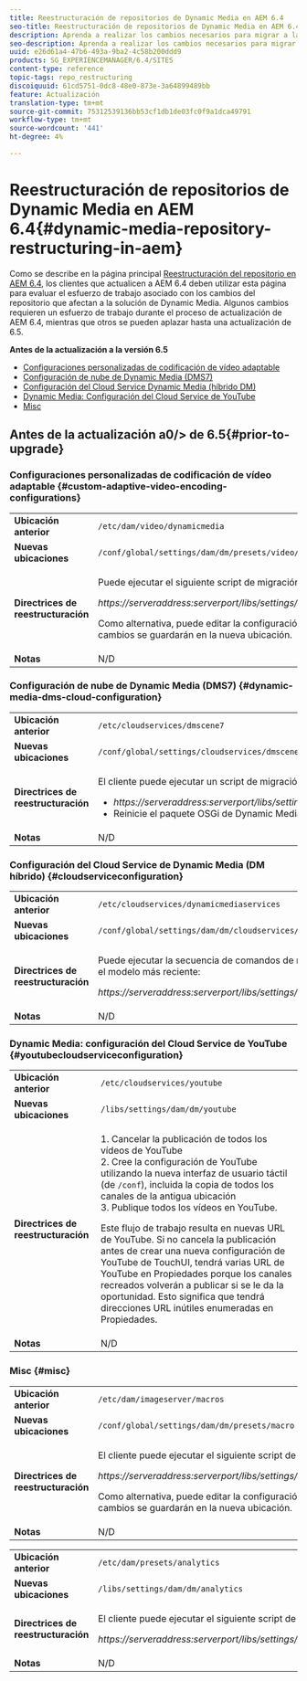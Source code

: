 ```yaml
---
title: Reestructuración de repositorios de Dynamic Media en AEM 6.4
seo-title: Reestructuración de repositorios de Dynamic Media en AEM 6.4
description: Aprenda a realizar los cambios necesarios para migrar a la nueva estructura de repositorios en AEM 6.4 para Dynamic Media.
seo-description: Aprenda a realizar los cambios necesarios para migrar a la nueva estructura de repositorios en AEM 6.4 para Dynamic Media.
uuid: e26d61a4-47b6-493a-9ba2-4c58b200ddd9
products: SG_EXPERIENCEMANAGER/6.4/SITES
content-type: reference
topic-tags: repo_restructuring
discoiquuid: 61cd5751-0dc8-48e0-873e-3a64899489bb
feature: Actualización
translation-type: tm+mt
source-git-commit: 75312539136bb53cf1db1de03fc0f9a1dca49791
workflow-type: tm+mt
source-wordcount: '441'
ht-degree: 4%

---
```



# Reestructuración de repositorios de Dynamic Media en AEM 6.4{#dynamic-media-repository-restructuring-in-aem}

Como se describe en la página principal [Reestructuración del repositorio en AEM 6.4](/help/sites-deploying/repository-restructuring.md), los clientes que actualicen a AEM 6.4 deben utilizar esta página para evaluar el esfuerzo de trabajo asociado con los cambios del repositorio que afectan a la solución de Dynamic Media. Algunos cambios requieren un esfuerzo de trabajo durante el proceso de actualización de AEM 6.4, mientras que otros se pueden aplazar hasta una actualización de 6.5.

**Antes de la actualización a la versión 6.5**

* [Configuraciones personalizadas de codificación de vídeo adaptable](/help/sites-deploying/dynamicmedia-repository-restructuring-in-aem-6-4.md#custom-adaptive-video-encoding-configurations)
* [Configuración de nube de Dynamic Media (DMS7)](/help/sites-deploying/dynamicmedia-repository-restructuring-in-aem-6-4.md#dynamic-media-dms-cloud-configuration)
* [Configuración del Cloud Service Dynamic Media (híbrido DM)](/help/sites-deploying/dynamicmedia-repository-restructuring-in-aem-6-4.md#cloudserviceconfiguration)
* [Dynamic Media: Configuración del Cloud Service de YouTube](/help/sites-deploying/dynamicmedia-repository-restructuring-in-aem-6-4.md#youtubecloudserviceconfiguration)
* [Misc](/help/sites-deploying/dynamicmedia-repository-restructuring-in-aem-6-4.md#misc)

## Antes de la actualización a0/> de 6.5{#prior-to-upgrade}

### Configuraciones personalizadas de codificación de vídeo adaptable {#custom-adaptive-video-encoding-configurations}

<table> 
 <tbody>
  <tr>
   <td><strong>Ubicación anterior</strong></td> 
   <td><code>/etc/dam/video/dynamicmedia</code></td> 
  </tr>
  <tr>
   <td><strong>Nuevas ubicaciones</strong></td> 
   <td><code>/conf/global/settings/dam/dm/presets/video/jcr:content</code></td> 
  </tr>
  <tr>
   <td><strong>Directrices de reestructuración</strong></td> 
   <td><p>Puede ejecutar el siguiente script de migración para migrar a la nueva ubicación:</p> <p><em>https://serveraddress:serverport/libs/settings/dam/dm/presets.migratedmcontent.json</em></p> <p>Como alternativa, puede editar la configuración en AEM interfaz de usuario y los cambios se guardarán en la nueva ubicación.</p> </td> 
  </tr>
  <tr>
   <td><strong>Notas</strong></td> 
   <td>N/D<br /> </td> 
  </tr>
 </tbody>
</table>

### Configuración de nube de Dynamic Media (DMS7) {#dynamic-media-dms-cloud-configuration}

<table> 
 <tbody>
  <tr>
   <td><strong>Ubicación anterior</strong></td> 
   <td><code>/etc/cloudservices/dmscene7</code></td> 
  </tr>
  <tr>
   <td><strong>Nuevas ubicaciones</strong></td> 
   <td><code>/conf/global/settings/cloudservices/dmscene7</code></td> 
  </tr>
  <tr>
   <td><strong>Directrices de reestructuración</strong></td> 
   <td><p>El cliente puede ejecutar un script de migración en esta ubicación:<br /> </p> 
    <ul> 
     <li><em>https://serveraddress:serverport/libs/settings/dam/dm/presets.migratedmcontent.json</em></li> 
     <li>Reinicie el paquete OSGi de Dynamic Media.</li> 
    </ul> </td> 
  </tr>
  <tr>
   <td><strong>Notas</strong></td> 
   <td>N/D</td> 
  </tr>
 </tbody>
</table>

### Configuración del Cloud Service de Dynamic Media (DM híbrido) {#cloudserviceconfiguration}

<table> 
 <tbody>
  <tr>
   <td><strong>Ubicación anterior</strong></td> 
   <td><code>/etc/cloudservices/dynamicmediaservices</code></td> 
  </tr>
  <tr>
   <td><strong>Nuevas ubicaciones</strong></td> 
   <td><code>/conf/global/settings/dam/dm/cloudservices/dynamicmediaservices</code></td> 
  </tr>
  <tr>
   <td><strong>Directrices de reestructuración</strong></td> 
   <td><p>Puede ejecutar la secuencia de comandos de migración siguiente para alinearla con el modelo más reciente:</p> <p><em>https://serveraddress:serverport/libs/settings/dam/dm/presets.migratedmcontent.jso</em></p> </td> 
  </tr>
  <tr>
   <td><strong>Notas</strong></td> 
   <td>N/D<br /> </td> 
  </tr>
 </tbody>
</table>

### Dynamic Media: configuración del Cloud Service de YouTube {#youtubecloudserviceconfiguration}

<table> 
 <tbody>
  <tr>
   <td><strong>Ubicación anterior</strong></td> 
   <td><code>/etc/cloudservices/youtube</code></td> 
  </tr>
  <tr>
   <td><strong>Nuevas ubicaciones</strong></td> 
   <td><code>/libs/settings/dam/dm/youtube</code></td> 
  </tr>
  <tr>
   <td><strong>Directrices de reestructuración</strong></td> 
   <td><p>1. Cancelar la publicación de todos los vídeos de YouTube<br /> 2. Cree la configuración de YouTube utilizando la nueva interfaz de usuario táctil (de <code>/conf</code>), incluida la copia de todos los canales de la antigua ubicación<br /> 3. Publique todos los vídeos en YouTube.</p> <p>Este flujo de trabajo resulta en nuevas URL de YouTube. Si no cancela la publicación antes de crear una nueva configuración de YouTube de TouchUI, tendrá varias URL de YouTube en Propiedades porque los canales recreados volverán a publicar si se le da la oportunidad. Esto significa que tendrá direcciones URL inútiles enumeradas en Propiedades.</p> </td> 
  </tr>
  <tr>
   <td><strong>Notas</strong></td> 
   <td>N/D<br /> </td> 
  </tr>
 </tbody>
</table>

### Misc {#misc}

<table> 
 <tbody>
  <tr>
   <td><strong>Ubicación anterior</strong></td> 
   <td><code>/etc/dam/imageserver/macros</code></td> 
  </tr>
  <tr>
   <td><strong>Nuevas ubicaciones</strong></td> 
   <td><code>/conf/global/settings/dam/dm/presets/macro</code></td> 
  </tr>
  <tr>
   <td><strong>Directrices de reestructuración</strong></td> 
   <td><p>El cliente puede ejecutar el siguiente script de migración.</p> <p><em>https://serveraddress:serverport/libs/settings/dam/dm/presets.migratedmcontent.json</em></p> <p>Como alternativa, puede editar la configuración en AEM interfaz de usuario y los cambios se guardarán en la nueva ubicación.</p> </td> 
  </tr>
  <tr>
   <td><strong>Notas</strong></td> 
   <td>N/D</td> 
  </tr>
 </tbody>
</table>

<table> 
 <tbody>
  <tr>
   <td><strong>Ubicación anterior</strong></td> 
   <td><code>/etc/dam/presets/analytics</code></td> 
  </tr>
  <tr>
   <td><strong>Nuevas ubicaciones</strong></td> 
   <td><code>/libs/settings/dam/dm/analytics</code></td> 
  </tr>
  <tr>
   <td><strong>Directrices de reestructuración</strong></td> 
   <td><p>El cliente puede ejecutar el siguiente script de migración.</p> <p><em>https://serveraddress:serverport/libs/settings/dam/dm/presets.migratedmcontent.json</em></p> </td> 
  </tr>
  <tr>
   <td><strong>Notas</strong></td> 
   <td>N/D</td> 
  </tr>
 </tbody>
</table>

